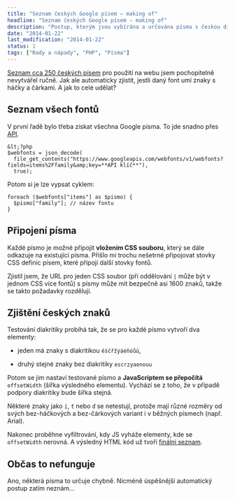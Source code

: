 ```yaml
---
title: "Seznam českých Google písem – making of"
headline: "Seznam českých Google písem – making of"
description: "Postup, kterým jsou vybírána a určována písma s českou diakritikou z Google Fonts."
date: "2014-01-22"
last_modification: "2014-01-22"
status: 1
tags: ["Rady a nápady", "PHP", "Písma"]
---
```


[Seznam cca 250 českých písem](/ceska-pisma) pro použití na webu jsem pochopitelně nevytvářel ručně. Jak ale automaticky zjistit, jestli daný font umí znaky s háčky a čárkami. A jak to celé udělat?

## Seznam všech fontů

V první řadě bylo třeba získat všechna Google písma. To jde snadno přes [API](https://developers.google.com/fonts/docs/developer_api).

```
&lt;?php
$webfonts = json_decode(
  file_get_contents("https://www.googleapis.com/webfonts/v1/webfonts?fields=items%2Ffamily&amp;key=**API klíč**"), 
  true);
```

Potom si je lze vypsat cyklem:

```
foreach ($webfonts["items"] as $pismo) {
  $pismo["family"]; // název fontu
}
```

## Připojení písma

Každé písmo je možné připojit **vložením CSS souboru**, který se dále odkazuje na existující písma. Přišlo mi trochu nešetrné připojovat stovky CSS definic písem, které připojí další stovky fontů.

Zjistil jsem, že URL pro jeden CSS soubor (při oddělování `|` může být v jednom CSS více fontů) s písmy může mít bezpečně asi 1600 znaků, takže se takto požadavky rozdělují.

## Zjištění českých znaků

Testování diakritiky probíhá tak, že se pro každé písmo vytvoří dva elementy:

  - jeden má znaky s diakritikou `ěščřžýáéňóůú`,

  - druhý stejné znaky bez diakritiky `escrzyaenouu`

Potom se jim nastaví testované písmo a **JavaScriptem se přepočítá** `offsetWidth` (šířka výsledného elementu). Vychází se z toho, že v případě podpory diakritiky bude šířka stejná.

Některé znaky jako `í`, `ť` nebo `ď` se netestují, protože mají různé rozměry od svých bez-háčkových a bez-čárkových variant i v běžných písmech (např. Arial).

Nakonec proběhne vyfiltrování, kdy JS vyháže elementy, kde se `offsetWidth` nerovná. A výsledný HTML kód už tvoří [finální seznam](/ceska-pisma).

## Občas to nefunguje

Ano, některá písma to určuje chybně. Nicméně úspěšnější automatický postup zatím neznám…